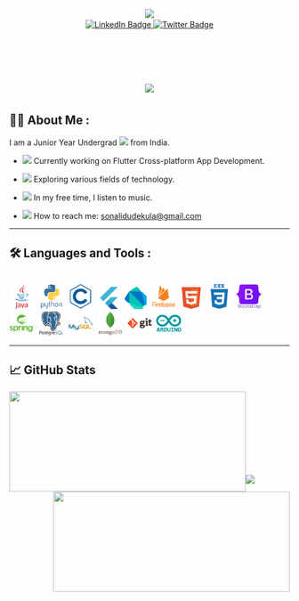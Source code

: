 <div id="header" align="center">
  <img src="https://media.giphy.com/media/paTz7UZbPfTZFRYnnB/giphy.gif" width="125"/>
</div>
<div id="badges" align="center">
  <a href="https://www.linkedin.com/in/sai-sonali-63a402195/">
    <img src="https://img.shields.io/badge/LinkedIn-blue?style=for-the-badge&logo=linkedin&logoColor=white" alt="LinkedIn Badge"/>
  </a>
  <a href="https://twitter.com/saisonali_d">
    <img src="https://img.shields.io/badge/Twitter-blue?style=for-the-badge&logo=twitter&logoColor=white" alt="Twitter Badge"/>
  </a>
</div>
<br>
<p align="center"><img src="https://komarev.com/ghpvc/?username=sonali-dudekula&style=flat-square&color=red" alt="" width="100"/></p>


<h1 align="center">
  <a href="https://git.io/typing-svg">
    <img src="https://readme-typing-svg.herokuapp.com?font=librefranklin&size=55&color=BD93F9&center=true&vCenter=true&width=750&height=150&lines=Hello,+there!%F0%9F%91%8B;I'm+Sai+Sonali%F0%9F%91%A9%E2%80%8D%F0%9F%92%BB;Nice+to+meet+you!">
  </a>

## :woman_technologist: About Me :
I am a Junior Year Undergrad <img src="https://media.giphy.com/media/iDySIfR42zbXnag4mx/giphy.gif" width="25"> from India.

- <img src="https://media.giphy.com/media/NgurY1o4z080Jfoyzw/giphy.gif" width="25"> Currently working on Flutter Cross-platform App Development.

- <img src="https://media.giphy.com/media/WUlplcMpOCEmTGBtBW/giphy.gif" width="25"> Exploring various fields of technology. 

- <img src="https://media.giphy.com/media/5QKndleQPghSYfYrS5/giphy.gif" width="20"> In my free time, I listen to music.

- <img src="https://media.giphy.com/media/Q5pH4UmOiQciITstXU/giphy.gif" width="25"> How to reach me: sonalidudekula@gmail.com

---

## :hammer_and_wrench: Languages and Tools :
<br>
<div>
  <img src="https://github.com/devicons/devicon/blob/master/icons/java/java-original-wordmark.svg" title="Java" alt="Java" width="45" height="45"/>&nbsp;
  <img src="https://github.com/devicons/devicon/blob/master/icons/python/python-original-wordmark.svg" title="Python" alt="python" width="45" height="45"/>&nbsp;
  <img src="https://github.com/devicons/devicon/blob/master/icons/c/c-line.svg" title"C" alt="C" width="45" height="45"/>&nbsp;
  <img src="https://github.com/devicons/devicon/blob/master/icons/flutter/flutter-original.svg" title="Flutter" alt="Flutter" width="40" height="40"/>&nbsp;
  <img src="https://github.com/devicons/devicon/blob/master/icons/dart/dart-original.svg" title="Dart" alt="Dart" width="40" height="40"/>&nbsp;
  <img src="https://github.com/devicons/devicon/blob/master/icons/firebase/firebase-plain-wordmark.svg" title="Firebase" alt="Firebase" width="45" height="45"/>&nbsp;
  <img src="https://github.com/devicons/devicon/blob/master/icons/html5/html5-original.svg" title="HTML5" alt="HTML" width="40" height="40"/>&nbsp;
  <img src="https://github.com/devicons/devicon/blob/master/icons/css3/css3-plain-wordmark.svg"  title="CSS3" alt="CSS" width="45" height="45"/>&nbsp;
  <img src="https://github.com/devicons/devicon/blob/master/icons/bootstrap/bootstrap-original-wordmark.svg" title="Bootstrap" alt="Bootstrap" width="45" height="45"/>&nbsp;
  <img src="https://github.com/devicons/devicon/blob/master/icons/spring/spring-original-wordmark.svg" title="Spring" alt="Spring" width="45" height="45"/>&nbsp;
  <img src="https://github.com/devicons/devicon/blob/master/icons/postgresql/postgresql-original-wordmark.svg" title="postgresql"  alt="postgresql" width="45" height="45"/>&nbsp;
  <img src="https://github.com/devicons/devicon/blob/master/icons/mysql/mysql-original-wordmark.svg" title="MySQL"  alt="MySQL" width="45" height="45"/>&nbsp;
  <img src="https://github.com/devicons/devicon/blob/master/icons/mongodb/mongodb-original-wordmark.svg" title="MongoDB" alt="MongoDB" width="45" height="45"/>&nbsp;
  <img src="https://github.com/devicons/devicon/blob/master/icons/git/git-original-wordmark.svg" title="Git" alt="Git" width="45" height="45"/>&nbsp;
  <img src="https://github.com/devicons/devicon/blob/master/icons/arduino/arduino-original-wordmark.svg" title="Arduino" alt="Arduino" width="45" height="45"/>&nbsp;
</div>

---

## 📈 GitHub Stats

  
<div align="center">
<img align="left" height="180em" src="https://github-readme-stats.vercel.app/api?username=sonali-dudekula&amp;show_icons=true&amp;theme=dracula&amp;include_all_commits=true&amp;count_private=true" width=425>
<img align="right" height="180em" width=425 src="https://github-readme-streak-stats.herokuapp.com?user=sonali-dudekula&theme=dracula">
</div>

<br><br><br><br><br><br><br><br>
  
![](https://activity-graph.herokuapp.com/graph?username=sonali-dudekula&theme=dracula&hide_border=true)


















<!--https://media.giphy.com/media/dWesBcTLavkZuG35MI/giphy.gif
https://media.giphy.com/media/SWoSkN6DxTszqIKEqv/giphy.gif
https://media.giphy.com/media/hpXdHPfFI5wTABdDx9/giphy.gif
https://media.giphy.com/media/h408T6Y5GfmXBKW62l/giphy.gif
https://media.giphy.com/media/L1R1tvI9svkIWwpVYr/giphy.gif

https://media.giphy.com/media/PdrdfTTrlANszSLYNA/giphy.gif
https://media.giphy.com/media/LRIVkygJ5CID6IEMes/giphy.gif
https://media.giphy.com/media/dUYiHLvd7RHYDGpWoX/giphy.gif
https://media.giphy.com/media/VDdh2wgmzsXAc7FCd7/giphy.gif
https://media.giphy.com/media/WUlplcMpOCEmTGBtBW/giphy.gif




https://media.giphy.com/media/iDySIfR42zbXnag4mx/giphy.gif

https://media.giphy.com/media/M8uQPiLt80xeMhP2dI/giphy.gif

https://media.giphy.com/media/onmWTi6M3SikcnI82V/giphy.gif
https://media.giphy.com/media/L8K62iTDkzGX6/giphy.gif
https://media.giphy.com/media/L1R1tvI9svkIWwpVYr/giphy.gif
https://media.giphy.com/media/SWoSkN6DxTszqIKEqv/giphy.gif




</h1>
<h1 align="center">
   Hi, I'm Sai Sonali
  <img src="https://media.giphy.com/media/hvRJCLFzcasrR4ia7z/giphy.gif" width="30px"/>
</h1>
<div align="center">
  <img src="https://media.giphy.com/media/L8K62iTDkzGX6/giphy.gif" width="600" height="300"/>
</div>

























<!--# SAI SONALI
## Hi there 👋
#### I am Sai Sonali. I am familiar with frontend web development, python, and machine learning. I am an opensource enthusiastic. I am always passionate in exploring and learning new technologies. Tech enthusiastic.


- 🔭 I’m currently working on frontend web development.
- 🌱 I’m currently learning ML.
- 👯 I’m looking to collaborate on opensource projects. 
- 🤔 I’m looking for help with internships.
- 💬 Ask me about python, web development, machine learning.
- 📫 How to reach me: sonalisai.1012@gmail.com
- 😄 Pronouns: She/Her.
- ⚡ Fun fact: Love listening to music.

<!--
**sonali-dudekula/sonali-dudekula** is a ✨ _special_ ✨ repository because its `README.md` (this file) appears on your GitHub profile.

Here are some ideas to get you started:

- 🔭 I’m currently working on ...
- 🌱 I’m currently learning ...
- 👯 I’m looking to collaborate on ...
- 🤔 I’m looking for help with ...
- 💬 Ask me about ...
- 📫 How to reach me: ...
- 😄 Pronouns: ...
- ⚡ Fun fact: ...
-->
